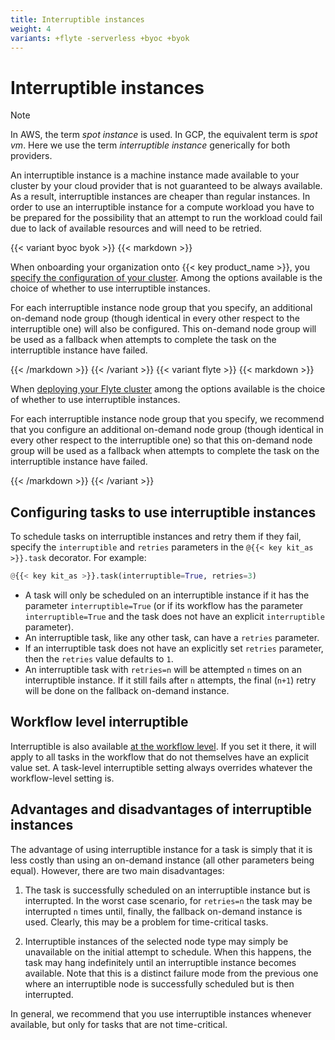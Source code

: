 ```yaml
---
title: Interruptible instances
weight: 4
variants: +flyte -serverless +byoc +byok
---
```


# Interruptible instances

> [!NOTE]
> In AWS, the term *spot instance* is used.
> In GCP, the equivalent term is *spot vm*.
> Here we use the term *interruptible instance* generically for both providers.

An interruptible instance is a machine instance made available to your cluster by your cloud provider that is not guaranteed to be always available.
As a result, interruptible instances are cheaper than regular instances.
In order to use an interruptible instance for a compute workload you have to be prepared for the possibility that an attempt to run the workload could fail due to lack of available resources and will need to be retried.

{{< variant byoc byok >}}
{{< markdown >}}

When onboarding your organization onto {{< key product_name >}}, you [specify the configuration of your cluster](../../../data-plane-setup/configuring-your-data-plane).
Among the options available is the choice of whether to use interruptible instances.

For each interruptible instance node group that you specify, an additional on-demand node group (though identical in every other respect to the interruptible one) will also be configured.
This on-demand node group will be used as a fallback when attempts to complete the task on the interruptible instance have failed.

{{< /markdown >}}
{{< /variant >}}
{{< variant flyte >}}
{{< markdown >}}

When [deploying your Flyte cluster](../../../../deployment) among the options available is the choice of whether to use interruptible instances.

For each interruptible instance node group that you specify, we recommend that you configure an additional on-demand node group (though identical in every other respect to the interruptible one) so that this on-demand node group will be used as a fallback when attempts to complete the task on the interruptible instance have failed.

{{< /markdown >}}
{{< /variant >}}

## Configuring tasks to use interruptible instances

To schedule tasks on interruptible instances and retry them if they fail, specify the `interruptible` and `retries` parameters in the `@{{< key kit_as >}}.task` decorator.
For example:

```python
@{{< key kit_as >}}.task(interruptible=True, retries=3)
```

* A task will only be scheduled on an interruptible instance if it has the parameter `interruptible=True` (or if its workflow has the parameter `interruptible=True` and the task does not have an explicit `interruptible` parameter).
* An interruptible task, like any other task, can have a `retries` parameter.
* If an interruptible task does not have an explicitly set `retries` parameter, then the `retries` value defaults to `1`.
* An interruptible task with `retries=n` will be attempted `n` times on an interruptible instance.
  If it still fails after `n` attempts, the final (`n+1`) retry will be done on the fallback on-demand instance.

## Workflow level interruptible

Interruptible is also available [at the workflow level](../../workflows). If you set it there, it will apply to all tasks in the workflow that do not themselves have an explicit value set. A task-level interruptible setting always overrides whatever the workflow-level setting is.

## Advantages and disadvantages of interruptible instances

The advantage of using interruptible instance for a task is simply that it is less costly than using an on-demand instance (all other parameters being equal).
However, there are two main disadvantages:

1. The task is successfully scheduled on an interruptible instance but is interrupted.
In the worst case scenario, for `retries=n` the task may be interrupted `n` times until, finally, the fallback on-demand instance is used.
Clearly, this may be a problem for time-critical tasks.

2. Interruptible instances of the selected node type may simply be unavailable on the initial attempt to schedule.
When this happens, the task may hang indefinitely until an interruptible instance becomes available.
Note that this is a distinct failure mode from the previous one where an interruptible node is successfully scheduled but is then interrupted.

In general, we recommend that you use interruptible instances whenever available, but only for tasks that are not time-critical.

